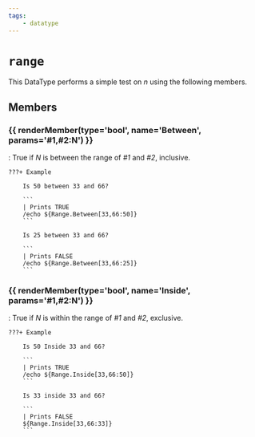 ```yaml
---
tags:
    - datatype
---
```

# `range`

<!--dt-desc-start-->
This DataType performs a simple test on _n_ using the following members.
<!--dt-desc-end-->
## Members
<!--dt-members-start-->
### {{ renderMember(type='bool', name='Between', params='#1,#2:N') }}

:   True if _N_ is between the range of _#1_ and _#2_, inclusive.

    ???+ Example

        Is 50 between 33 and 66?

        ```
        | Prints TRUE
        /echo ${Range.Between[33,66:50]}
        ```

        Is 25 between 33 and 66?
        
        ```
        | Prints FALSE
        /echo ${Range.Between[33,66:25]}
        ```

### {{ renderMember(type='bool', name='Inside', params='#1,#2:N') }}

:   True if _N_ is within the range of _#1_ and _#2_, exclusive.

    ???+ Example

        Is 50 Inside 33 and 66?
        
        ```
        | Prints TRUE
        /echo ${Range.Inside[33,66:50]}
        ```

        Is 33 inside 33 and 66?
        
        ```
        | Prints FALSE
        ${Range.Inside[33,66:33]}
        ```

<!--dt-members-end-->
<!--dt-linkrefs-start-->
[bool]: datatype-bool.md
<!--dt-linkrefs-end-->
